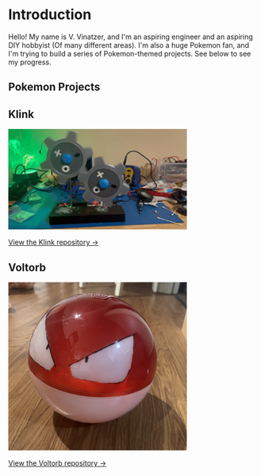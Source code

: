 <link rel="stylesheet" href="/assets/style.css">

# Introduction

Hello!  My name is V. Vinatzer, and I'm an aspiring engineer and an aspiring DIY hobbyist (Of many different areas).  I'm also a huge Pokemon fan, 
and I'm trying to build a series of Pokemon-themed projects.  See below to see my progress.

## Pokemon Projects

## Klink
<img src="https://raw.githubusercontent.com/vvinatzer/pokemon-model-klink/main/images/Klink_Demo.gif" width="360">

[View the Klink repository →](https://github.com/vvinatzer/pokemon-model-klink)

## Voltorb
<img src="https://raw.githubusercontent.com/vvinatzer/pokemon-model-voltorb/main/images/Voltorb_Body.jpeg" width="360">

[View the Voltorb repository →](https://github.com/vvinatzer/pokemon-model-voltorb)
